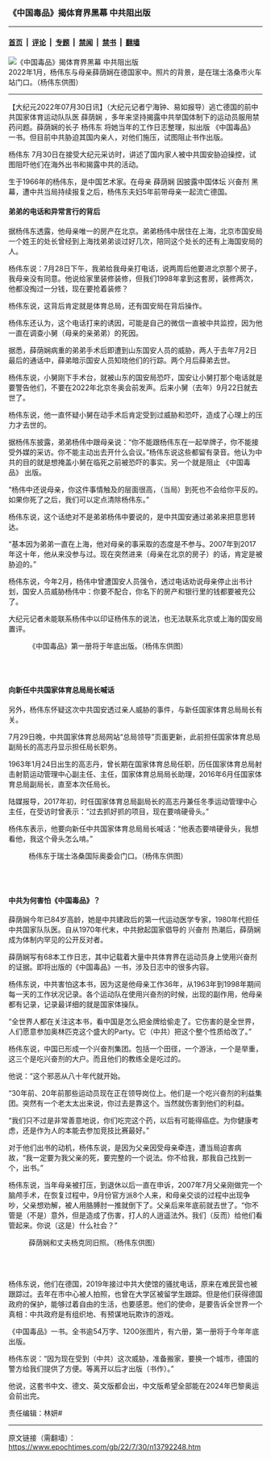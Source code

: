 ### 《中国毒品》揭体育界黑幕 中共阻出版

---

#### [首页](../../../..?n13792248) &nbsp;|&nbsp; [评论](../../../../../epoch-comment?n13792248) &nbsp;|&nbsp; [专题](../../../../../epoch-special?n13792248) &nbsp;|&nbsp; [禁闻](../../../../../epoch-news?n13792248) &nbsp;|&nbsp; [禁书](../../../../../books?n13792248) &nbsp;|&nbsp; [翻墙](https://github.com/gfw-breaker/nogfw/blob/master/README.md?n13792248)


<div><img alt="《中国毒品》揭体育界黑幕 中共阻出版" class="attachment-djy_600_400 size-djy_600_400 wp-post-image" src="https://i.epochtimes.com/assets/uploads/2022/07/id13792278-8372fb1c1a3b555516ef90af-600x400.jpg"/>
<div class="caption">
 2022年1月，杨伟东与母亲薛荫娴在德国家中。照片的背景，是在瑞士洛桑市火车站门口。（杨伟东供图）
</div></div><hr/><div class="post_content" id="artbody" itemprop="articleBody">
 <!-- article content begin -->
 <p>
  【大纪元2022年07月30日讯】（大纪元记者宁海钟、易如报导）逃亡德国的前中共国家体育运动队队医
  <ok href="https://www.epochtimes.com/gb/tag/%E8%96%9B%E8%8D%AB%E5%A8%B4.html">
   薛荫娴
  </ok>
  ，多年来坚持揭露中共举国体制下的运动员服用禁药问题。薛荫娴的长子
  <ok href="https://www.epochtimes.com/gb/tag/%E6%9D%A8%E4%BC%9F%E4%B8%9C.html">
   杨伟东
  </ok>
  将她当年的工作日志整理，拟出版
  <ok href="https://www.epochtimes.com/gb/tag/%E3%80%8A%E4%B8%AD%E5%9B%BD%E6%AF%92%E5%93%81%E3%80%8B.html">
   《中国毒品》
  </ok>
  一书。但目前中共胁迫其国内亲人，对他们施压，试图阻止书作出版。
 </p>
 <p>
  <ok href="https://www.epochtimes.com/gb/tag/%E6%9D%A8%E4%BC%9F%E4%B8%9C.html">
   杨伟东
  </ok>
  7月30日在接受大纪元采访时，讲述了国内家人被中共国安胁迫操控，试图阻吓他们在海外出书和揭露中共的活动。
 </p>
 <p>
  生于1966年的杨伟东，是中国艺术家。在母亲
  <ok href="https://www.epochtimes.com/gb/tag/%E8%96%9B%E8%8D%AB%E5%A8%B4.html">
   薛荫娴
  </ok>
  因披露中国体坛
  <ok href="https://www.epochtimes.com/gb/tag/%E5%85%B4%E5%A5%8B%E5%89%82.html">
   兴奋剂
  </ok>
  黑幕，遭中共当局持续报复之后，杨伟东夫妇5年前带母亲一起流亡德国。
 </p>
 <h4>
  弟弟的电话和异常言行的背后
 </h4>
 <p>
  据杨伟东透露，他母亲唯一的房产在北京。弟弟杨伟中居住在上海，北京市国安局一个姓王的处长曾经到上海找弟弟谈过好几次，陪同这个处长的还有上海国安局的人。
 </p>
 <p>
  杨伟东说：7月28日下午，我弟给我母亲打电话，说两周后他要进北京那个房子，我母亲没有同意。他说给家里装修装修，但我们1998年拿到这套房，装修两次，他都没掏过一分钱，现在要抢着装修？
 </p>
 <p>
  杨伟东说，这背后肯定就是体育总局，还有国安局在背后操作。
 </p>
 <p>
  杨伟东还认为，这个电话打来的诱因，可能是自己的微信一直被中共监控，因为他一直在调查小舅（母亲的亲弟弟）的死因。
 </p>
 <p>
  据悉，薛荫娴病重的弟弟手术后即遭到山东国安人员的威胁，两人于去年7月2日最后的通话中，薛弟暗示国安人员知晓他们的行踪。两个月后薛弟去世。
 </p>
 <p>
  杨伟东说，小舅刚下手术台，就被山东的国安局恐吓，国安让小舅打那个电话就是要警告他们，不要在2022年北京冬奥会前发声。后来小舅（去年）9月22日就去世了。
 </p>
 <p>
  杨伟东说，他一直怀疑小舅在动手术后肯定受到过威胁和恐吓，造成了心理上的压力才去世的。
 </p>
 <p>
  据杨伟东披露，弟弟杨伟中跟母亲说：“你不能跟杨伟东在一起举牌子，你不能接受外媒的采访。你不能主动出去开什么会议。”杨伟东说这些都留有录音。他认为中共的目的就是想掩盖小舅在临死之前被恐吓的事实。另一个就是阻止
  <ok href="https://www.epochtimes.com/gb/tag/%E3%80%8A%E4%B8%AD%E5%9B%BD%E6%AF%92%E5%93%81%E3%80%8B.html">
   《中国毒品》
  </ok>
  出版。
 </p>
 <p>
  “杨伟中还说母亲，你这件事情触及的层面很高，（当局）到死也不会给你平反的。如果你死了之后，我们可以定点清除杨伟东。”
 </p>
 <p>
  杨伟东说，这个话绝对不是弟弟杨伟中要说的，是中共国安通过弟弟来把意思转达。
 </p>
 <p>
  “基本因为弟弟一直在上海，他对母亲的事采取的态度是不参与。2007年到2017年这十年，他从来没参与过。现在突然进来（母亲在北京的房子）的话，肯定是被胁迫的。”
 </p>
 <p>
  杨伟东说，今年2月，杨伟中曾遭国安人员强令，透过电话劝说母亲停止出书计划，国安人员威胁杨伟中：你要不配合，你名下的房产和银行里的钱都要被充公了。
 </p>
 <p>
  大纪元记者未能联系杨伟中以印证杨伟东的说法，也无法联系北京或上海的国安局置评。
 </p>
 <figure aria-describedby="caption-attachment-13792280" class="wp-caption aligncenter" id="attachment_13792280" style="width: 600px">
  <ok href="https://i.epochtimes.com/assets/uploads/2022/07/id13792280-7b0f3c55746f5d81469a9ede.jpg" target="_blank">
   <img alt="" class="size-large wp-image-13792280" src="https://i.epochtimes.com/assets/uploads/2022/07/id13792280-7b0f3c55746f5d81469a9ede-600x399.jpg"/>
  </ok>
  <br/><figcaption class="wp-caption-text" id="caption-attachment-13792280">
   《中国毒品》第一册将于年底出版。（杨伟东供图）
  </figcaption><br/>
 </figure><br/>
 <h4>
  向新任中共国家体育总局局长喊话
 </h4>
 <p>
  另外，杨伟东怀疑这次中共国安透过亲人威胁的事件，与新任国家体育总局局长有关。
 </p>
 <p>
  7月29日晚，中共国家体育总局网站“总局领导”页面更新，此前担任国家体育总局副局长的高志丹显示担任局长职务。
 </p>
 <p>
  1963年1月24日出生的高志丹，曾长期在国家体育总局任职，历任国家体育总局射击射箭运动管理中心副主任、主任，国家体育总局局长助理，2016年6月任国家体育总局副局长，直至本次任局长。
 </p>
 <p>
  陆媒报导，2017年初，时任国家体育总局副局长的高志丹兼任冬季运动管理中心主任，在受访时曾表示：“过去抓好抓的项目，现在要啃硬骨头。”
 </p>
 <p>
  杨伟东表示，他要向新任中共国家体育总局局长喊话：“他表态要啃硬骨头，我想看他，我这个骨头怎么啃。”
 </p>
 <figure aria-describedby="caption-attachment-13792277" class="wp-caption aligncenter" id="attachment_13792277" style="width: 600px">
  <ok href="https://i.epochtimes.com/assets/uploads/2022/07/id13792277-a19f9b590a0a2b9655b78597.jpg" target="_blank">
   <img alt="" class="size-large wp-image-13792277" src="https://i.epochtimes.com/assets/uploads/2022/07/id13792277-a19f9b590a0a2b9655b78597-600x381.jpg"/>
  </ok>
  <br/><figcaption class="wp-caption-text" id="caption-attachment-13792277">
   杨伟东于瑞士洛桑国际奥委会门口。（杨伟东供图）
  </figcaption><br/>
 </figure><br/>
 <h4>
  中共为何害怕《中国毒品》？
 </h4>
 <p>
  薛荫娴今年已84岁高龄，她是中共建政后的第一代运动医学专家，1980年代担任中共国家队队医。自从1970年代末，中共掀起国家倡导的
  <ok href="https://www.epochtimes.com/gb/tag/%E5%85%B4%E5%A5%8B%E5%89%82.html">
   兴奋剂
  </ok>
  热潮后，薛荫娴成为体制内罕见的公开反对者。
 </p>
 <p>
  薛荫娴写有68本工作日志，其中记载着大量中共体育界在运动员身上使用兴奋剂的证据。即将出版的《中国毒品》一书，涉及日志中的很多内容。
 </p>
 <p>
  杨伟东说，中共害怕这本书，因为这是他母亲工作36年，从1963年到1998年期间每一天的工作状况记录。各个运动队在使用兴奋剂的时候，出现的副作用，他母亲都有记录，记录最详细的就是国家体操队。
 </p>
 <p>
  “全世界人都在关注这本书，看中国是怎么把金牌给偷走了。它伤害的是全世界，人们愿意参加奥林匹克这个盛大的Party。它（中共）把这个整个性质给改了。”
 </p>
 <p>
  杨伟东说，中国已形成一个兴奋剂集团。包括一个田径，一个游泳，一个是举重，这三个是吃兴奋剂的大户。而且他们的教练全是吃过的。
 </p>
 <p>
  他说：“这个邪恶从八十年代就开始。
 </p>
 <p>
  “30年前、20年前那些运动员现在正在领导岗位上。他们是一个吃兴奋剂的利益集团。突然有一个老太太出来说，你过去是靠这个。当然就伤害到他们的利益。
 </p>
 <p>
  “我们只不过是非常善意地说，你们吃完这个药，以后有可能得癌症。为你健康考虑，还是作为人的本能去参加竞技比赛最好。”
 </p>
 <p>
  对于他们出书的动机，杨伟东说，是因为父亲因受母亲牵连，遭当局迫害病故，“我一定要为我父亲的死，要完整的一个说法。你不给我，那我自己找到一个，出书。”
 </p>
 <p>
  杨伟东说，当年母亲被打压，到退休以后一直在申诉，2007年7月父亲刚做完一个脑颅手术，在恢复过程中，9月份官方派8个人来，和母亲交谈的过程中出现争吵，父亲想劝解，被人用胳膊肘一推就倒下了。父亲后来年底前就去世了。“你不管是（不是）意外，但是造成了伤害，打人的人逍遥法外。我们（反而）给他们看管起来。你说（这是）什么社会？”
 </p>
 <figure aria-describedby="caption-attachment-13792285" class="wp-caption aligncenter" id="attachment_13792285" style="width: 600px">
  <ok href="https://i.epochtimes.com/assets/uploads/2022/07/id13792285-45badaac2043f5ff27dd93ad.jpg" target="_blank">
   <img alt="" class="size-large wp-image-13792285" src="https://i.epochtimes.com/assets/uploads/2022/07/id13792285-45badaac2043f5ff27dd93ad-600x400.jpg"/>
  </ok>
  <br/><figcaption class="wp-caption-text" id="caption-attachment-13792285">
   薛荫娴和丈夫杨克同旧照。（杨伟东供图）
  </figcaption><br/>
 </figure><br/>
 <p>
  杨伟东说，他们在德国，2019年接过中共大使馆的骚扰电话，原来在难民营也被跟踪过。去年在市中心被人拍照，也曾在大学区被留学生跟踪。但是他们获得德国政府的保护，能够过着自由的生活，也要感恩。他们的使命，是要告诉全世界一个真相：中共政府是有组织地、有预谋地玩欺诈的游戏。
 </p>
 <p>
  《中国毒品》一书。全书逾54万字、1200张图片，有六册，第一册将于今年年底出版。
 </p>
 <p>
  杨伟东说：“因为现在受到（中共）这次威胁，准备搬家，要换一个城市，德国的警方给我们提供了方便。等离开以后才出版（书作）。”
 </p>
 <p>
  他说，这套书中文、德文、英文版都会出，中文版希望全部能在2024年巴黎奥运会前出完。
 </p>
 <p>
  责任编辑：林妍#
 </p>
 <!-- article content end -->
 <div id="below_article_ad">
 </div>
</div>


---

原文链接（需翻墙）：https://www.epochtimes.com/gb/22/7/30/n13792248.htm
